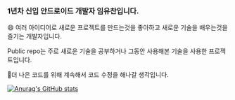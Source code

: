 ### 1년차 신입 안드로이드 개발자 임유찬입니다.

😄 여러 아이디어로 새로운 프로젝트를 만드는것을 좋아하고 새로운 기술을 배우는것을 즐기는 개발자입니다.

Public repo는 주로 새로운 기술을 공부하거나 그동안 사용해본 기술을 사용한 프로젝트입니다.

🤔더 나은 코드를 위해 계속해서 코드 수정을 해나갈 생각입니다.

[![Anurag's GitHub stats](https://github-readme-stats.vercel.app/api?username=LimYuChan&count_private=true)](https://github.com/anuraghazra/github-readme-stats)
<!--
**LimYuChan/LimYuChan** is a ✨ _special_ ✨ repository because its `README.md` (this file) appears on your GitHub profile.

Here are some ideas to get you started:

- 🔭 I’m currently working on ...
- 🌱 I’m currently learning ...
- 👯 I’m looking to collaborate on ...
- 🤔 I’m looking for help with ...
- 💬 Ask me about ...
- 📫 How to reach me: ...
- 😄 Pronouns: ...
- ⚡ Fun fact: ...
-->
